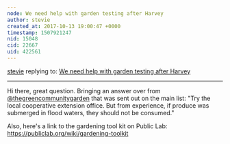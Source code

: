 ```yaml
---
node: We need help with garden testing after Harvey
author: stevie
created_at: 2017-10-13 19:00:47 +0000
timestamp: 1507921247
nid: 15048
cid: 22667
uid: 422561
---
```




[stevie](../profile/stevie) replying to: [We need help with garden testing after Harvey](../notes/Georgina/10-13-2017/we-need-help-with-garden-testing-after-harvey)

----
Hi there, great question. Bringing an answer over from [@thegreencommunitygarden](/profile/thegreencommunitygarden) that was sent out on the main list: "Try the local cooperative extension office.  But from experience, if produce was submerged in flood waters, they should not be consumed."

Also, here's a link to the gardening tool kit on Public Lab: https://publiclab.org/wiki/gardening-toolkit 